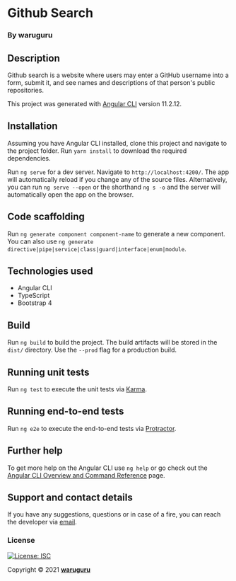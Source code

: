 # Github Search
### By **waruguru**
## Description
Github search is a website where users may enter a GitHub username into a form, submit it, and see names and descriptions of that person's public repositories.

This project was generated with [Angular CLI](https://github.com/angular/angular-cli) version 11.2.12.

## Installation
Assuming you have Angular CLI installed, clone this project and navigate to the project folder. Run `yarn install` to download the required dependencies.

Run `ng serve` for a dev server. Navigate to `http://localhost:4200/`. The app will automatically reload if you change any of the source files. Alternatively, you can run `ng serve --open` or the shorthand `ng s -o` and the server will automatically open the app on the browser.

## Code scaffolding

Run `ng generate component component-name` to generate a new component. You can also use `ng generate directive|pipe|service|class|guard|interface|enum|module`.

## Technologies used
- Angular CLI
- TypeScript
- Bootstrap 4


## Build

Run `ng build` to build the project. The build artifacts will be stored in the `dist/` directory. Use the `--prod` flag for a production build.

## Running unit tests

Run `ng test` to execute the unit tests via [Karma](https://karma-runner.github.io).

## Running end-to-end tests

Run `ng e2e` to execute the end-to-end tests via [Protractor](http://www.protractortest.org/).

## Further help

To get more help on the Angular CLI use `ng help` or go check out the [Angular CLI Overview and Command Reference](https://angular.io/cli) page.

## Support and contact details
If you have any suggestions, questions or in case of a fire, you can reach the developer via [email](mailto:rachelmuriithi57@gmail.com).
### License
[![License: ISC](https://img.shields.io/badge/License-ISC-yellow.svg)](/LICENSE)

Copyright &copy; 2021 **[waruguru](www.github.com/waruguru)**